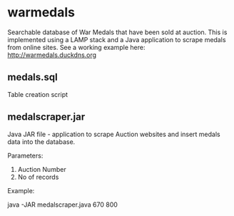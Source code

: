 # warmedals
Searchable database of War Medals that have been sold at auction. This is implemented using a LAMP stack and a Java application to scrape medals from online sites.  See a working example here: http://warmedals.duckdns.org

medals.sql
------
Table creation script 

medalscraper.jar
-----------------
Java JAR file -  application to scrape Auction websites and insert medals data into the database.

Parameters: 
1. Auction Number
2. No of records

Example:

java -JAR medalscraper.java 670 800
